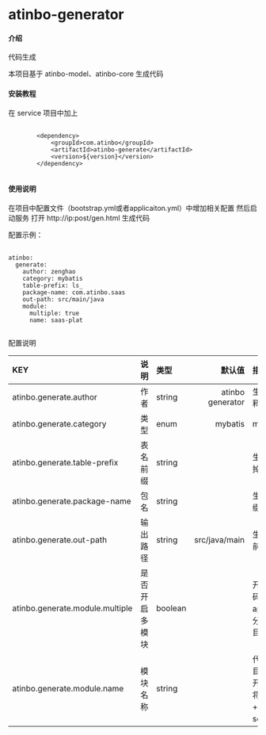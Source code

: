 # atinbo-generator

#### 介绍
代码生成

本项目基于 atinbo-model、atinbo-core 生成代码

#### 安装教程
在 service 项目中加上
<pre>
    <code>
        &lt;dependency&gt;
            &lt;groupId&gt;com.atinbo&lt;/groupId&gt;
            &lt;artifactId&gt;atinbo-generate&lt;/artifactId&gt;
            &lt;version&gt;${version}&lt;/version&gt;
        &lt;/dependency&gt;
    </code>
</pre>

#### 使用说明

在项目中配置文件（bootstrap.yml或者applicaiton.yml）中增加相关配置
然后启动服务
打开 http://ip:post/gen.html 生成代码

配置示例：
<pre>
    <code>
atinbo:
  generate:
    author: zenghao
    category: mybatis
    table-prefix: ls_
    package-name: com.atinbo.saas
    out-path: src/main/java
    module:
      multiple: true
      name: saas-plat
    </code>
</pre>

配置说明

|KEY|说明|类型|默认值|描述
|:------------- |:-------:|:------|-----:|:------------|
|atinbo.generate.author|作者|string|atinbo generator|生成类文件作者注释
|atinbo.generate.category|类型|enum|mybatis|mybatis/hibernate
|atinbo.generate.table-prefix|表名前缀|string| |生成类文件名将去掉该前缀
|atinbo.generate.package-name|包名|string| |生成类文件包名前缀
|atinbo.generate.out-path|输出路径|string|src/java/main|生成文件地址。当前项目相对地址
|atinbo.generate.module.multiple|是否开启多模块|boolean| |开启后将生成的代码按 openapi、api、service 模块分开并放入相应的目录下
|atinbo.generate.module.name|模块名称|string| |代码生成在该模块目录下。如果同时开启多模块，文件将分开放入 模块名+openapi、api、service 目录下

